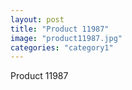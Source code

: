 ```yaml
---
layout: post
title: "Product 11987"
image: "product11987.jpg"
categories: "category1"
---
```

Product 11987
